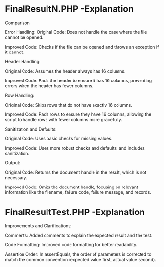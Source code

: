 
# FinalResultN.PHP -Explanation #

Comparison

Error Handling:
Original Code: Does not handle the case where the file cannot be opened.

Improved Code: Checks if the file can be opened and throws an exception if it cannot.

Header Handling:

Original Code: Assumes the header always has 16 columns.

Improved Code: Pads the header to ensure it has 16 columns, preventing errors when the header has fewer columns.

Row Handling:

Original Code: Skips rows that do not have exactly 16 columns.

Improved Code: Pads rows to ensure they have 16 columns, allowing the script to handle rows with fewer columns more gracefully.

Sanitization and Defaults:

Original Code: Uses basic checks for missing values.

Improved Code: Uses more robust checks and defaults, and includes sanitization.

Output:

Original Code: Returns the document handle in the result, which is not necessary.

Improved Code: Omits the document handle, focusing on relevant information like the filename, failure code, failure message, and records.

# FinalResultTest.PHP -Explanation #
 
 Improvements and Clarifications:

Comments: Added comments to explain the expected result and the test.

Code Formatting: Improved code formatting for better readability.

Assertion Order: In assertEquals, the order of parameters is corrected to match the common convention (expected value first, actual value second).
